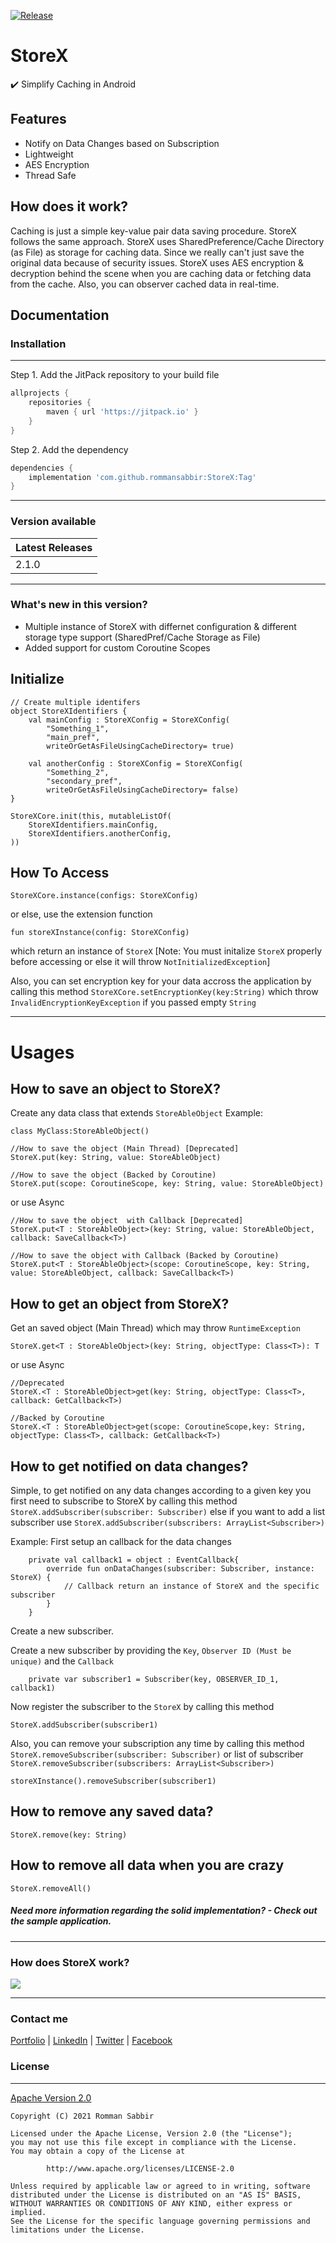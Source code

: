 [![Release](https://jitpack.io/v/jitpack/android-example.svg)](https://jitpack.io/#rommansabbir/StoreX)
# StoreX
✔️ Simplify Caching in Android

## Features
* Notify on Data Changes based on Subscription
* Lightweight
* AES Encryption
* Thread Safe

## How does it work?
Caching is just a simple key-value pair data saving procedure. StoreX follows the same approach. StoreX uses SharedPreference/Cache Directory (as File) as storage for caching data. Since we really can't just save the original data because of security issues. StoreX uses AES encryption & decryption behind the scene when you are caching data or fetching data from the cache. Also, you can observer cached data in real-time.

## Documentation

### Installation

---
Step 1. Add the JitPack repository to your build file 

```gradle
allprojects {
    repositories {
        maven { url 'https://jitpack.io' }
    }
}
```

Step 2. Add the dependency

```gradle
dependencies {
    implementation 'com.github.rommansabbir:StoreX:Tag'
}
```

---

### Version available

| Latest Releases
| ------------- |
| 2.1.0         |

---

### What's new in this version?
- Multiple instance of StoreX with differnet configuration & different storage type support (SharedPref/Cache Storage as File)
- Added support for custom Coroutine Scopes

## Initialize
````
// Create multiple identifers
object StoreXIdentifiers {
    val mainConfig : StoreXConfig = StoreXConfig(
        "Something_1", 
        "main_pref",
        writeOrGetAsFileUsingCacheDirectory= true)

    val anotherConfig : StoreXConfig = StoreXConfig(
        "Something_2",
        "secondary_pref",
        writeOrGetAsFileUsingCacheDirectory= false)
}
````

````
StoreXCore.init(this, mutableListOf(
    StoreXIdentifiers.mainConfig,
    StoreXIdentifiers.anotherConfig,
))
````

## How To Access
````
StoreXCore.instance(configs: StoreXConfig)
````
or else, use the extension function
````
fun storeXInstance(config: StoreXConfig)
````
which return an instance of `StoreX` [Note:  You must initalize `StoreX` properly before accessing or else it will throw `NotInitializedException`]

Also, you can set encryption key for your data accross the application by calling this method `StoreXCore.setEncryptionKey(key:String)` which throw `InvalidEncryptionKeyException` if you passed empty `String`

----

# Usages

## How to save an object to StoreX?

Create any data class that extends `StoreAbleObject`
Example:
`````
class MyClass:StoreAbleObject()
`````

````
//How to save the object (Main Thread) [Deprecated]
StoreX.put(key: String, value: StoreAbleObject)

//How to save the object (Backed by Coroutine)
StoreX.put(scope: CoroutineScope, key: String, value: StoreAbleObject)
````

or use Async
````
//How to save the object  with Callback [Deprecated]
StoreX.put<T : StoreAbleObject>(key: String, value: StoreAbleObject, callback: SaveCallback<T>)

//How to save the object with Callback (Backed by Coroutine)
StoreX.put<T : StoreAbleObject>(scope: CoroutineScope, key: String, value: StoreAbleObject, callback: SaveCallback<T>)
````


## How to get an object from StoreX?
Get an saved object (Main Thread) which may throw `RuntimeException`
````
StoreX.get<T : StoreAbleObject>(key: String, objectType: Class<T>): T
````
or use Async
````
//Deprecated
StoreX.<T : StoreAbleObject>get(key: String, objectType: Class<T>, callback: GetCallback<T>)

//Backed by Coroutine
StoreX.<T : StoreAbleObject>get(scope: CoroutineScope,key: String, objectType: Class<T>, callback: GetCallback<T>)
````

## How to get notified on data changes?
Simple, to get notified on any data changes according to a given key you first need to subscribe to StoreX by calling this method `StoreX.addSubscriber(subscriber: Subscriber)` else if you want to add a list subscriber use `StoreX.addSubscriber(subscribers: ArrayList<Subscriber>)`

Example:
First setup an callback for the data changes
````
    private val callback1 = object : EventCallback{
        override fun onDataChanges(subscriber: Subscriber, instance: StoreX) {
            // Callback return an instance of StoreX and the specific subscriber
        }
    }
````
Create a new subscriber.

Create a new subscriber by providing the `Key`, `Observer ID (Must be unique)` and the `Callback`

````
    private var subscriber1 = Subscriber(key, OBSERVER_ID_1, callback1)
````

Now register the subscriber to the `StoreX` by calling this method
````
StoreX.addSubscriber(subscriber1)
````

Also, you can remove your subscription any time by calling this method 
`StoreX.removeSubscriber(subscriber: Subscriber)` or list of subscriber `StoreX.removeSubscriber(subscribers: ArrayList<Subscriber>)`
````
storeXInstance().removeSubscriber(subscriber1)
````

## How to remove any saved data?
````
StoreX.remove(key: String)
````

## How to remove all data when you are crazy
````
StoreX.removeAll()
````

##### Need more information regarding the solid implementation? - Check out the sample application.

---


### How does StoreX work?

<img src='https://github.com/rommansabbir/StoreX/blob/master/art/how-storex-works.png'/>

----

### Contact me
[Portfolio](https://www.rommansabbir.com/) | [LinkedIn](https://www.linkedin.com/in/rommansabbir/) | [Twitter](https://www.twitter.com/itzrommansabbir/) | [Facebook](https://www.facebook.com/itzrommansabbir/)

### License

---
[Apache Version 2.0](http://www.apache.org/licenses/LICENSE-2.0.html)

````
Copyright (C) 2021 Romman Sabbir

Licensed under the Apache License, Version 2.0 (the "License");
you may not use this file except in compliance with the License.
You may obtain a copy of the License at

		http://www.apache.org/licenses/LICENSE-2.0

Unless required by applicable law or agreed to in writing, software
distributed under the License is distributed on an "AS IS" BASIS,
WITHOUT WARRANTIES OR CONDITIONS OF ANY KIND, either express or implied.
See the License for the specific language governing permissions and
limitations under the License.
````


